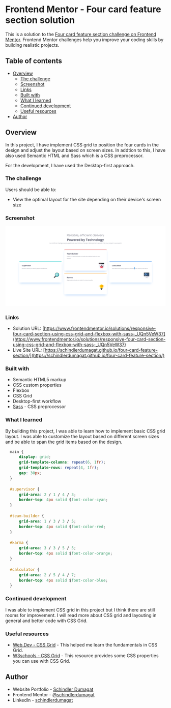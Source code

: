 # Frontend Mentor - Four card feature section solution

This is a solution to the [Four card feature section challenge on Frontend Mentor](https://www.frontendmentor.io/challenges/four-card-feature-section-weK1eFYK). Frontend Mentor challenges help you improve your coding skills by building realistic projects. 

## Table of contents

- [Overview](#overview)
  - [The challenge](#the-challenge)
  - [Screenshot](#screenshot)
  - [Links](#links)
  - [Built with](#built-with)
  - [What I learned](#what-i-learned)
  - [Continued development](#continued-development)
  - [Useful resources](#useful-resources)
- [Author](#author)

## Overview

  In this project, I have implement CSS grid to position the four cards in the design and adjust the layout based on screen sizes. In addtion to this, I have also used Semantic HTML and Sass which is a CSS preprocessor.

  For the development, I have used the Desktop-first approach.

### The challenge

Users should be able to:

- View the optimal layout for the site depending on their device's screen size

### Screenshot

![](./screenshot.png)

### Links

- Solution URL: [https://www.frontendmentor.io/solutions/responsive-four-card-section-using-css-grid-and-flexbox-with-sass-_UQn5VeW37](https://www.frontendmentor.io/solutions/responsive-four-card-section-using-css-grid-and-flexbox-with-sass-_UQn5VeW37)
- Live Site URL: [https://schindlerdumagat.github.io/four-card-feature-section/](https://schindlerdumagat.github.io/four-card-feature-section/)

### Built with

- Semantic HTML5 markup
- CSS custom properties
- Flexbox
- CSS Grid
- Desktop-first workflow
- [Sass](https://sass-lang.com/) - CSS preprocessor

### What I learned

By building this project, I was able to learn how to implement basic CSS grid layout. I was able to customize the layout based on different screen sizes and be able to span the grid items based on the design.

```css
  main {
      display: grid;
      grid-template-columns: repeat(6, 1fr);
      grid-template-rows: repeat(4, 1fr);
      gap: 30px;
  }

  #supervisor {
      grid-area: 2 / 1 / 4 / 3;
      border-top: 4px solid $font-color-cyan;
  }
  
  #team-builder {
      grid-area: 1 / 3 / 3 / 5;
      border-top: 4px solid $font-color-red;
  }
  
  #karma {
      grid-area: 3 / 3 / 5 / 5;
      border-top: 4px solid $font-color-orange;
  }
  
  #calculator {
      grid-area: 2 / 5 / 4 / 7;
      border-top: 4px solid $font-color-blue;
  }
```

### Continued development

I was able to implement CSS grid in this project but I think there are still rooms for improvement. I will read more about CSS grid and layouting in general and better code with CSS Grid.

### Useful resources

- [Web.Dev - CSS Grid](https://web.dev/learn/css/grid?continue=https%3A%2F%2Fweb.dev%2Flearn%2Fcss%2F%23article-https%3A%2F%2Fweb.dev%2Flearn%2Fcss%2Fgrid) - This helped me learn the fundamentals in CSS Grid.
- [W3schools - CSS Grid](https://www.w3schools.com/css/css_grid.asp) - This resource provides some CSS properties you can use with CSS Grid.

## Author

- Website Portfolio - [Schindler Dumagat](https://schindlerdumagat.github.io/webportfolio/)
- Frontend Mentor - [@schindlerdumagat](https://www.frontendmentor.io/profile/schindlerdumagat)
- LinkedIn - [schindlerdumagat](https://www.linkedin.com/in/schindler-dumagat-015238230/)
